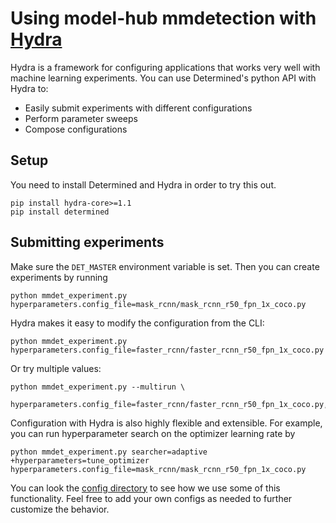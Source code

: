 # Using model-hub mmdetection with [Hydra](https://hydra.cc/)
Hydra is a framework for configuring applications that works very well with machine learning experiments.
You can use Determined's python API with Hydra to:
* Easily submit experiments with different configurations
* Perform parameter sweeps
* Compose configurations

## Setup
You need to install Determined and Hydra in order to try this out.
```
pip install hydra-core>=1.1
pip install determined
```

## Submitting experiments
Make sure the `DET_MASTER` environment variable is set.  Then you can create experiments by running
```
python mmdet_experiment.py hyperparameters.config_file=mask_rcnn/mask_rcnn_r50_fpn_1x_coco.py
```

Hydra makes it easy to modify the configuration from the CLI:
```
python mmdet_experiment.py hyperparameters.config_file=faster_rcnn/faster_rcnn_r50_fpn_1x_coco.py
```

Or try multiple values:
```
python mmdet_experiment.py --multirun \
    hyperparameters.config_file=faster_rcnn/faster_rcnn_r50_fpn_1x_coco.py,detr/detr_r50_8x2_150e_coco.py
```

Configuration with Hydra is also highly flexible and extensible.
For example, you can run hyperparameter search on the optimizer learning rate by
```
python mmdet_experiment.py searcher=adaptive +hyperparameters=tune_optimizer hyperparameters.config_file=mask_rcnn/mask_rcnn_r50_fpn_1x_coco.py
```
You can look the [config directory](configs) to see how we use some of this functionality.  Feel free to add your own configs as needed to further customize the behavior.
